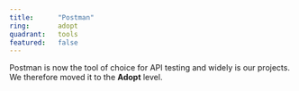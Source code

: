 ```yaml
---
title:      "Postman"
ring:       adopt
quadrant:   tools
featured:   false
---
```



Postman is now the tool of choice for API testing and widely is our projects. We therefore moved it to the
**Adopt** level. 
